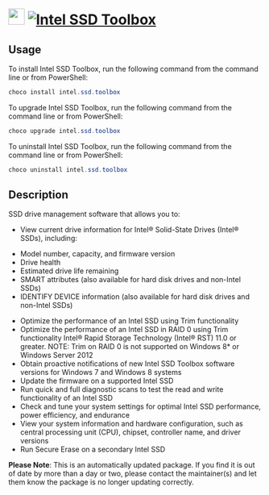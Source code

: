 ﻿# <img src="https://cdn.jsdelivr.net/gh/mkevenaar/chocolatey-packages@2a0d1b78a421771353d15c06da4341ae2b325cda/icons/intel.ssd.toolbox.png" width="32" height="32"/> [![Intel SSD Toolbox](https://img.shields.io/chocolatey/v/intel.ssd.toolbox.svg?label=Intel+SSD+Toolbox)](https://chocolatey.org/packages/intel.ssd.toolbox)

## Usage
To install Intel SSD Toolbox, run the following command from the command line or from PowerShell:
```powershell
choco install intel.ssd.toolbox
```

To upgrade Intel SSD Toolbox, run the following command from the command line or from PowerShell:
```powershell
choco upgrade intel.ssd.toolbox
```

To uninstall Intel SSD Toolbox, run the following command from the command line or from PowerShell:
```powershell
choco uninstall intel.ssd.toolbox
```

## Description
SSD drive management software that allows you to:
* View current drive information for Intel® Solid-State Drives (Intel® SSDs), including:
- Model number, capacity, and firmware version
- Drive health
- Estimated drive life remaining
- SMART attributes (also available for hard disk drives and non-Intel SSDs)
- IDENTIFY DEVICE information (also available for hard disk drives and non-Intel SSDs)
* Optimize the performance of an Intel SSD using Trim functionality
* Optimize the performance of an Intel SSD in RAID 0 using Trim functionality Intel® Rapid Storage Technology (Intel® RST) 11.0 or greater. NOTE: Trim on RAID 0 is not supported on Windows 8* or Windows Server 2012
* Obtain proactive notifications of new Intel SSD Toolbox software versions for Windows 7 and Windows 8 systems
* Update the firmware on a supported Intel SSD
* Run quick and full diagnostic scans to test the read and write functionality of an Intel SSD
* Check and tune your system settings for optimal Intel SSD performance, power efficiency, and endurance
* View your system information and hardware configuration, such as central processing unit (CPU), chipset, controller name, and driver versions
* Run Secure Erase on a secondary Intel SSD

**Please Note**: This is an automatically updated package. If you find it is
out of date by more than a day or two, please contact the maintainer(s) and
let them know the package is no longer updating correctly.

